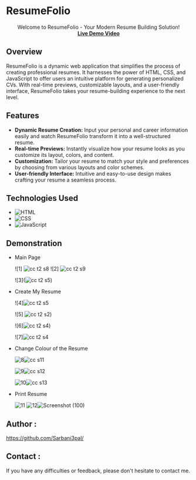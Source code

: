 # ResumeFolio
<p align="center">
  Welcome to ResumeFolio - Your Modern Resume Building Solution!
  <br>
 <strong> <a href="https://www.linkedin.com/posts/sarbani-pal-219454211_resumefolio-taskcompleted-codeclause-activity-7101325974427885569-YwmI?utm_source=share&utm_medium=member_desktop">Live Demo Video</a></strong>


## Overview

ResumeFolio  is a dynamic web application that simplifies the process of creating professional resumes. It harnesses the power of HTML, CSS, and JavaScript to offer users an intuitive platform for generating personalized CVs. With real-time previews, customizable layouts, and a user-friendly interface, ResumeFolio takes your resume-building experience to the next level.

## Features

- **Dynamic Resume Creation:** Input your personal and career information easily and watch ResumeFolio transform it into a well-structured resume.
- **Real-time Previews:** Instantly visualize how your resume looks as you customize its layout, colors, and content.
- **Customization:** Tailor your resume to match your style and preferences by choosing from various layouts and color schemes.
- **User-friendly Interface:** Intuitive and easy-to-use design makes crafting your resume a seamless process.

## Technologies Used
- ![HTML](https://img.shields.io/badge/HTML-Code-orange?style=flat-square&logo=html5)
- ![CSS](https://img.shields.io/badge/CSS-Styles-blue?style=flat-square&logo=css3)
- ![JavaScript](https://img.shields.io/badge/JavaScript-Logic-yellow?style=flat-square&logo=javascript)


## Demonstration

- Main Page
  
  ![1] ![cc t2 s8](https://github.com/Sarbani3pal/CodeClauseInternship_BasicOnlineResume/assets/106859451/61099b88-ab86-40e9-9b8a-58da26de48a5)
  ![2] ![cc t2 s9](https://github.com/Sarbani3pal/CodeClauseInternship_BasicOnlineResume/assets/106859451/ff14168f-c134-4be7-afcb-34e1d65d92f1)

  ![3](![cc t2 s5](https://github.com/Sarbani3pal/CodeClauseInternship_BasicOnlineResume/assets/106859451/52043ed5-d130-462c-a7a8-d5042bf2109b))


- Create My Resume
  
  ![4]![cc t2 s5](https://github.com/Sarbani3pal/CodeClauseInternship_BasicOnlineResume/assets/106859451/66def59b-18d2-4b18-9a6e-aa6d138bbc70)

  ![5] ![cc t2 s2](https://github.com/Sarbani3pal/CodeClauseInternship_BasicOnlineResume/assets/106859451/f13427ef-df7b-4093-ae07-f1c3a678fbc9))

  ![6]![cc t2 s4](https://github.com/Sarbani3pal/CodeClauseInternship_BasicOnlineResume/assets/106859451/c0a927a5-a006-4fae-ab45-774136f3f97d))

  ![7]![cc t2 s4](https://github.com/Sarbani3pal/CodeClauseInternship_BasicOnlineResume/assets/106859451/ee2314c4-19b6-429d-beba-3aa4855e1edf)



- Change Colour of the Resume

  ![8]()![cc s11](https://github.com/Sarbani3pal/CodeClauseInternship_BasicOnlineResume/assets/106859451/7a61a176-df61-47ad-9209-5782a32a716f)

  ![9]()![cc s12](https://github.com/Sarbani3pal/CodeClauseInternship_BasicOnlineResume/assets/106859451/b2ccdc20-dfa1-4e8d-93b0-d8f30ef11f29)

  ![10]()![cc s13](https://github.com/Sarbani3pal/CodeClauseInternship_BasicOnlineResume/assets/106859451/69fabf5b-86b5-4203-86c7-28dcfb91e6d6)


- Print Resume

  ![11]()
  ![12]()![Screenshot (100)](https://github.com/Sarbani3pal/CodeClauseInternship_BasicOnlineResume/assets/106859451/ca725b85-fa99-4fd3-a335-4806c82f6e87)






## Author :

https://github.com/Sarbani3pal/

## Contact :

If you have any difficulties or feedback, please don't hesitate to contact me. 
